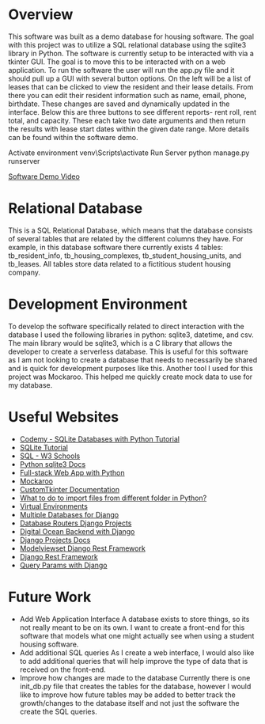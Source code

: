 # Overview

<!-- {Important! Do not say in this section that this is college assignment. Talk about what you are trying to accomplish as a software engineer to further your learning.} -->

This software was built as a demo database for housing software. The goal with this project was to utilize a SQL relational database using the sqlite3 library in Python. The software is currently setup to be interacted with via a tkinter GUI. The goal is to move this to be interacted with on a web application. To run the software the user will run the app.py file and it should pull up a GUI with several button options. On the left will be a list of leases that can be clicked to view the resident and their lease details. From there you can edit their resident information such as name, email, phone, birthdate. These changes are saved and dynamically updated in the interface. Below this are three buttons to see different reports- rent roll, rent total, and capacity. These each take two date arguments and then return the results with lease start dates within the given date range. More details can be found within the software demo.

<!-- {Provide a description of the software that you wrote and how it integrates with a SQL Relational Database. Describe how to use your program.} -->

Activate environment venv\Scripts\activate
Run Server python manage.py runserver

<!-- {Describe your purpose for writing this software.} -->

<!-- {Provide a link to your YouTube demonstration. It should be a 4-5 minute demo of the software running, a walkthrough of the code, and a view of how created the Relational Database.} -->

[Software Demo Video](https://youtu.be/wWYcYWwYlhw)

# Relational Database

<!-- {Describe the relational database you are using.} -->

This is a SQL Relational Database, which means that the database consists of several tables that are related by the different columns they have. For example, in this database software there currently exists 4 tables: tb_resident_info, tb_housing_complexes, tb_student_housing_units, and tb_leases. All tables store data related to a fictitious student housing company.

<!-- {Describe the structure (tables) of the relational database that you created.} -->

# Development Environment

<!-- {Describe the tools that you used to develop the software} -->

To develop the software specifically related to direct interaction with the database I used the following libraries in python: sqlite3, datetime, and csv. The main library would be sqlite3, which is a C library that allows the developer to create a serverless database. This is useful for this software as I am not looking to create a database that needs to necessarily be shared and is quick for development purposes like this. Another tool I used for this project was Mockaroo. This helped me quickly create mock data to use for my database.

<!-- {Describe the programming language that you used and any libraries.} -->

# Useful Websites

<!-- {Make a list of websites that you found helpful in this project} -->

- [Codemy - SQLite Databases with Python Tutorial](https://www.youtube.com/watch?v=byHcYRpMgI4)
- [SQLite Tutorial](https://www.sqlitetutorial.net/)
- [SQL - W3 Schools](https://www.w3schools.com/sql/)
- [Python sqlite3 Docs](https://docs.python.org/3.8/library/sqlite3.html)
- [Full-stack Web App with Python](https://levelup.gitconnected.com/full-stack-web-app-with-python-react-and-bootstrap-backend-8592baa6e4eb)
- [Mockaroo](https://www.mockaroo.com/)
- [CustomTkinter Documentation](https://customtkinter.tomschimansky.com/documentation/)
- [What to do to import files from different folder in Python?](https://pythonhow.com/what/what-to-do-to-import-files-from-different-folder-in-python/)
- [Virtual Environments](https://realpython.com/python-virtual-environments-a-primer/)
- [Multiple Databases for Django](https://www.protechtraining.com/blog/post/tutorial-using-djangos-multiple-database-support-477)
- [Database Routers Django Projects](https://docs.djangoproject.com/en/dev/topics/db/multi-db/#automatic-database-routing)
- [Digital Ocean Backend with Django](https://www.digitalocean.com/community/tutorials/build-a-to-do-application-using-django-and-react)
- [Django Projects Docs](https://docs.djangoproject.com/)
- [Modelviewset Django Rest Framework](https://ilovedjango.com/django/rest-api-framework/views/tips/sub/modelviewset-django-rest-framework/)
- [Django Rest Framework](https://www.django-rest-framework.org/api-guide/)
- [Query Params with Django](https://pythoncircle.com/post/710/getting-query-params-from-request-in-django/)

# Future Work

<!-- {Make a list of things that you need to fix, improve, and add in the future.} -->

- Add Web Application Interface
  A database exists to store things, so its not really meant to be on its own. I want to create a front-end for this software that models what one might actually see when using a student housing software.
- Add additional SQL queries
  As I create a web interface, I would also like to add additional queries that will help improve the type of data that is received on the front-end.
- Improve how changes are made to the database
  Currently there is one init_db.py file that creates the tables for the database, however I would like to improve how future tables may be added to better track the growth/changes to the database itself and not just the software the create the SQL queries.
